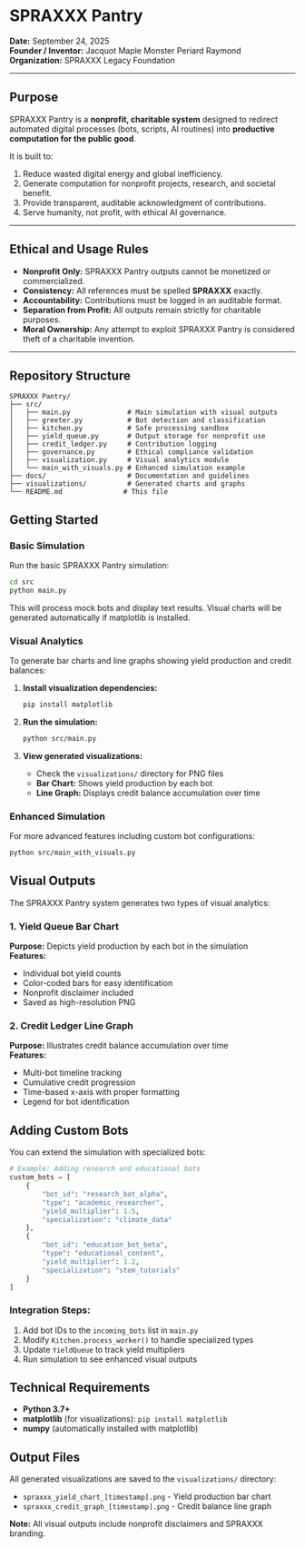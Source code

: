 # SPRAXXX Pantry

**Date:** September 24, 2025  
**Founder / Inventor:** Jacquot Maple Monster Periard Raymond  
**Organization:** SPRAXXX Legacy Foundation  

---

## Purpose

SPRAXXX Pantry is a **nonprofit, charitable system** designed to redirect automated digital processes (bots, scripts, AI routines) into **productive computation for the public good**.  

It is built to:  
1. Reduce wasted digital energy and global inefficiency.  
2. Generate computation for nonprofit projects, research, and societal benefit.  
3. Provide transparent, auditable acknowledgment of contributions.  
4. Serve humanity, not profit, with ethical AI governance.

---

## Ethical and Usage Rules

- **Nonprofit Only:** SPRAXXX Pantry outputs cannot be monetized or commercialized.  
- **Consistency:** All references must be spelled **SPRAXXX** exactly.  
- **Accountability:** Contributions must be logged in an auditable format.  
- **Separation from Profit:** All outputs remain strictly for charitable purposes.  
- **Moral Ownership:** Any attempt to exploit SPRAXXX Pantry is considered theft of a charitable invention.

---

## Repository Structure

```
SPRAXXX Pantry/
├── src/
│   ├── main.py              # Main simulation with visual outputs
│   ├── greeter.py           # Bot detection and classification
│   ├── kitchen.py           # Safe processing sandbox
│   ├── yield_queue.py       # Output storage for nonprofit use
│   ├── credit_ledger.py     # Contribution logging
│   ├── governance.py        # Ethical compliance validation
│   ├── visualization.py     # Visual analytics module
│   └── main_with_visuals.py # Enhanced simulation example
├── docs/                    # Documentation and guidelines
├── visualizations/          # Generated charts and graphs
└── README.md               # This file
```

## Getting Started

### Basic Simulation

Run the basic SPRAXXX Pantry simulation:

```bash
cd src
python main.py
```

This will process mock bots and display text results. Visual charts will be generated automatically if matplotlib is installed.

### Visual Analytics

To generate bar charts and line graphs showing yield production and credit balances:

1. **Install visualization dependencies:**
   ```bash
   pip install matplotlib
   ```

2. **Run the simulation:**
   ```bash
   python src/main.py
   ```

3. **View generated visualizations:**
   - Check the `visualizations/` directory for PNG files
   - **Bar Chart:** Shows yield production by each bot
   - **Line Graph:** Displays credit balance accumulation over time

### Enhanced Simulation

For more advanced features including custom bot configurations:

```bash
python src/main_with_visuals.py
```

## Visual Outputs

The SPRAXXX Pantry system generates two types of visual analytics:

### 1. Yield Queue Bar Chart
**Purpose:** Depicts yield production by each bot in the simulation  
**Features:**
- Individual bot yield counts
- Color-coded bars for easy identification
- Nonprofit disclaimer included
- Saved as high-resolution PNG

### 2. Credit Ledger Line Graph
**Purpose:** Illustrates credit balance accumulation over time  
**Features:**
- Multi-bot timeline tracking
- Cumulative credit progression
- Time-based x-axis with proper formatting
- Legend for bot identification

## Adding Custom Bots

You can extend the simulation with specialized bots:

```python
# Example: Adding research and educational bots
custom_bots = [
    {
        "bot_id": "research_bot_alpha",
        "type": "academic_researcher", 
        "yield_multiplier": 1.5,
        "specialization": "climate_data"
    },
    {
        "bot_id": "education_bot_beta",
        "type": "educational_content",
        "yield_multiplier": 1.2,
        "specialization": "stem_tutorials"
    }
]
```

### Integration Steps:
1. Add bot IDs to the `incoming_bots` list in `main.py`
2. Modify `Kitchen.process_worker()` to handle specialized types
3. Update `YieldQueue` to track yield multipliers
4. Run simulation to see enhanced visual outputs

## Technical Requirements

- **Python 3.7+**
- **matplotlib** (for visualizations): `pip install matplotlib`
- **numpy** (automatically installed with matplotlib)

## Output Files

All generated visualizations are saved to the `visualizations/` directory:
- `spraxxx_yield_chart_[timestamp].png` - Yield production bar chart
- `spraxxx_credit_graph_[timestamp].png` - Credit balance line graph

**Note:** All visual outputs include nonprofit disclaimers and SPRAXXX branding.
